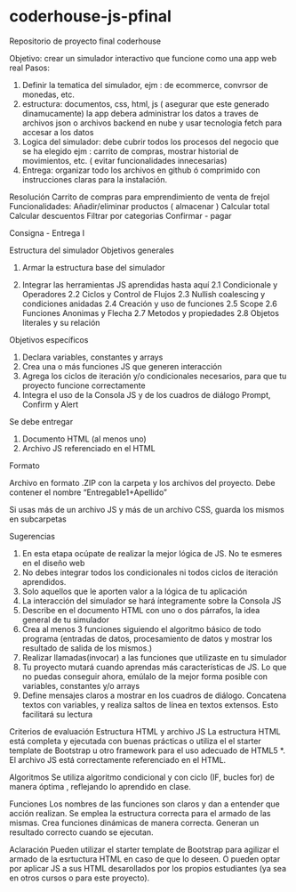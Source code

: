 # coderhouse-js-pfinal
Repositorio de proyecto final coderhouse

Objetivo: crear un simulador interactivo que funcione como una app web real
Pasos: 
1. Definir la tematica del simulador, ejm : de ecommerce, convrsor de monedas, etc.
2. estructura: documentos, css, html, js ( asegurar que este generado dinamucamente) la app debera administrar los datos a traves de archivos json o archivos backend en nube y usar tecnologia fetch para accesar a los datos
3. Logica del simulador: debe cubrir todos los procesos del negocio que se ha elegido
ejm : carrito de compras, mostrar historial de movimientos, etc. ( evitar funcionalidades innecesarias)
4. Entrega: organizar todo los archivos en github ó comprimido con instrucciones claras para la instalación. 

Resolución
Carrito de compras para emprendimiento de venta de frejol
Funcionalidades: 
Añadir/eliminar productos ( almacenar )
Calcular total 
Calcular descuentos
Filtrar por categorias
Confirmar - pagar

Consigna - Entrega I


Estructura del simulador
Objetivos generales

1. Armar la estructura base del simulador

2. Integrar las herramientas JS aprendidas hasta aquí
    2.1 Condicionale y Operadores
    2.2 Ciclos y Control de Flujos
    2.3 Nullish coalescing y condiciones anidadas
    2.4 Creación y uso de funciones
    2.5 Scope
    2.6 Funciones Anonimas y Flecha
    2.7 Metodos y propiedades
    2.8 Objetos literales y su relación

Objetivos específicos

1. Declara variables, constantes y arrays
2. Crea una o más funciones JS que generen interacción
3. Agrega los ciclos de iteración y/o condicionales necesarios, para que tu proyecto funcione correctamente
4. Integra el uso de la Consola JS y de los cuadros de diálogo Prompt, Confirm y Alert

Se debe entregar
1. Documento HTML (al menos uno)
2. Archivo JS referenciado en el HTML

Formato

Archivo en formato .ZIP con la carpeta y los archivos del proyecto. Debe contener el nombre “Entregable1+Apellido”

Si usas más de un archivo JS y más de un archivo CSS, guarda los mismos en subcarpetas

Sugerencias

1. En esta etapa ocúpate de realizar la mejor lógica de JS. No te esmeres en el diseño web
2. No debes integrar todos los condicionales ni todos ciclos de iteración aprendidos.
3. Solo aquellos que le aporten valor a la lógica de tu aplicación
4. La interacción del simulador se hará íntegramente sobre la Consola JS
5. Describe en el documento HTML con uno o dos párrafos, la idea general de tu simulador
6. Crea al menos 3 funciones siguiendo el algoritmo básico de todo programa (entradas de datos, procesamiento de datos y mostrar los resultado de salida de los mismos.)
7. Realizar llamadas(invocar) a las funciones que utilizaste en tu simulador
8. Tu proyecto mutará cuando aprendas más características de JS. Lo que no puedas conseguir ahora, emúlalo de la mejor forma posible con variables, constantes y/o arrays
9. Define mensajes claros a mostrar en los cuadros de diálogo. Concatena textos con variables, y realiza saltos de línea en textos extensos. Esto facilitará su lectura

Criterios de evaluación
Estructura HTML y archivo JS
La estructura HTML está completa y ejecutada con buenas prácticas o utiliza el el starter template de Bootstrap u otro framework para el uso adecuado de HTML5 *. El archivo JS está correctamente referenciado en el HTML.

Algoritmos
Se utiliza algoritmo condicional y con ciclo (IF, bucles for) de manera óptima , reflejando lo aprendido en clase.

Funciones
Los nombres de las funciones son claros y dan a entender que acción realizan. Se emplea la estructura correcta para el armado de las mismas. Crea funciones dinámicas de manera correcta. Generan un resultado correcto cuando se ejecutan.

Aclaración
Pueden utilizar el starter template de Bootstrap para agilizar el armado de la esrtuctura HTML en caso de que lo deseen. O pueden optar por aplicar JS a sus HTML desarollados por los propios estudiantes (ya sea en otros cursos o para este proyecto).